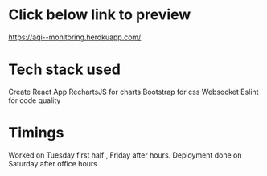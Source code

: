 # Click below link to preview
https://aqi--monitoring.herokuapp.com/


# Tech stack used
Create React App
RechartsJS for charts
Bootstrap for css
Websocket
Eslint for code quality


# Timings 
Worked on Tuesday first half , Friday after hours.
Deployment done on Saturday after office hours 

